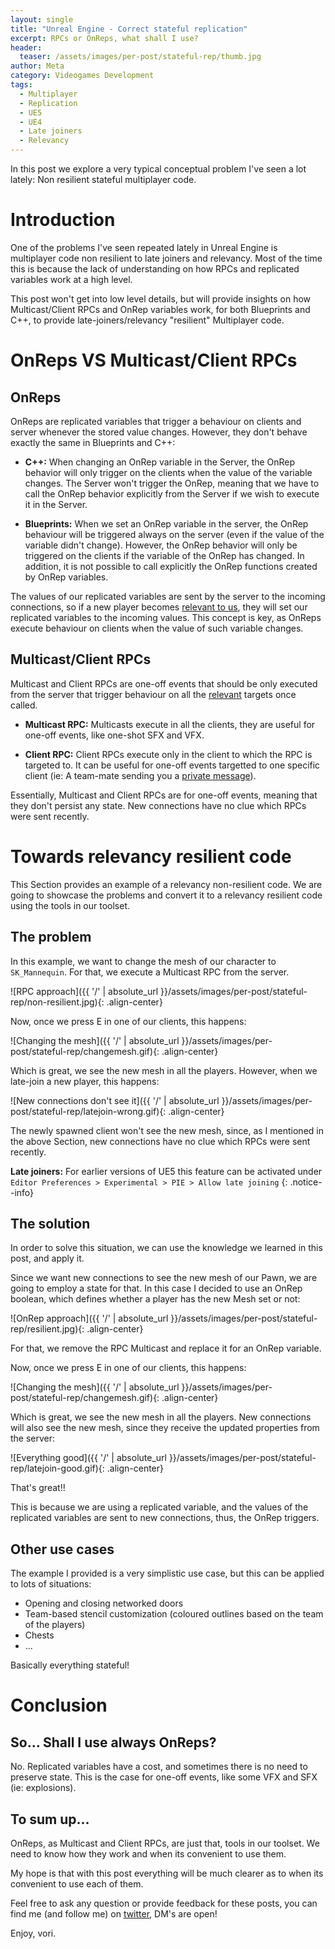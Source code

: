```yaml
---
layout: single
title: "Unreal Engine - Correct stateful replication"
excerpt: RPCs or OnReps, what shall I use?
header:
  teaser: /assets/images/per-post/stateful-rep/thumb.jpg
author: Meta
category: Videogames Development
tags:
  - Multiplayer
  - Replication
  - UE5
  - UE4
  - Late joiners
  - Relevancy
---
```


In this post we explore a very typical conceptual problem I've seen a lot lately: Non resilient stateful multiplayer code.

# Introduction

One of the problems I've seen repeated lately in Unreal Engine is multiplayer code non resilient to late joiners and relevancy. Most of the time this is because the lack of understanding on how RPCs and replicated variables work at a high level. 

This post won't get into low level details, but will provide insights on how Multicast/Client RPCs and OnRep variables work, for both Blueprints and C++, to provide late-joiners/relevancy "resilient" Multiplayer code.

# OnReps VS Multicast/Client RPCs

## OnReps

OnReps are replicated variables that trigger a behaviour on clients and server whenever the stored value changes. However, they don't behave exactly the same in Blueprints and C++:


- **C++:** When changing an OnRep variable in the Server, the OnRep behavior will only trigger on the clients when the value of the variable changes. The Server won't trigger the OnRep, meaning that we have to call the OnRep behavior explicitly from the Server if we wish to execute it in the Server.

- **Blueprints:** When we set an OnRep variable in the server, the OnRep behaviour will be triggered always on the server (even if the value of the variable didn't change). However, the OnRep behavior will only be triggered on the clients if the variable of the OnRep has changed. In addition, it is not possible to call explicitly the OnRep functions created by OnRep variables.

The values of our replicated variables are sent by the server to the incoming connections, so if a new player becomes [relevant to us](https://docs.unrealengine.com/4.26/en-US/InteractiveExperiences/Networking/Actors/Relevancy/), they will set our replicated variables to the incoming values. This concept is key, as OnReps execute behaviour on clients when the value of such variable changes. 


## Multicast/Client RPCs

Multicast and Client RPCs are one-off events that should be only executed from the server that trigger behaviour on all the [relevant](https://docs.unrealengine.com/4.26/en-US/InteractiveExperiences/Networking/Actors/Relevancy/) targets once called.

- **Multicast RPC:** Multicasts execute in all the clients, they are useful for one-off events, like one-shot SFX and VFX.

- **Client RPC:** Client RPCs execute only in the client to which the RPC is targeted to. It can be useful for one-off events targetted to one specific client (ie: A team-mate sending you a [private message](https://docs.unrealengine.com/4.26/en-US/API/Runtime/Engine/GameFramework/APlayerController/ClientTeamMessage/)).

Essentially, Multicast and Client RPCs are for one-off events, meaning that they don't persist any state. New connections have no clue which RPCs were sent recently.

# Towards relevancy resilient code

This Section provides an example of a relevancy non-resilient code. We are going to showcase the problems and convert it to a relevancy resilient code using the tools in our toolset.

## The problem

In this example, we want to change the mesh of our character to `SK_Mannequin`. For that, we execute a Multicast RPC from the server.

![RPC approach]({{ '/' | absolute_url }}/assets/images/per-post/stateful-rep/non-resilient.jpg){: .align-center}

Now, once we press E in one of our clients, this happens:

![Changing the mesh]({{ '/' | absolute_url }}/assets/images/per-post/stateful-rep/changemesh.gif){: .align-center}

Which is great, we see the new mesh in all the players. However, when we late-join a new player, this happens:

![New connections don't see it]({{ '/' | absolute_url }}/assets/images/per-post/stateful-rep/latejoin-wrong.gif){: .align-center}

The newly spawned client won't see the new mesh, since, as I mentioned in the above Section, new connections have no clue which RPCs were sent recently.

**Late joiners:** For earlier versions of UE5 this feature can be activated under `Editor Preferences > Experimental > PIE > Allow late joining`
{: .notice--info}

## The solution

In order to solve this situation, we can use the knowledge we learned in this post, and apply it.

Since we want new connections to see the new mesh of our Pawn, we are going to employ a state for that. In this case I decided to use an OnRep boolean, which defines whether a player has the new Mesh set or not:

![OnRep approach]({{ '/' | absolute_url }}/assets/images/per-post/stateful-rep/resilient.jpg){: .align-center}

For that, we remove the RPC Multicast and replace it for an OnRep variable.

Now, once we press E in one of our clients, this happens:

![Changing the mesh]({{ '/' | absolute_url }}/assets/images/per-post/stateful-rep/changemesh.gif){: .align-center}

Which is great, we see the new mesh in all the players. New connections will also see the new mesh, since they receive the updated properties from the server:

![Everything good]({{ '/' | absolute_url }}/assets/images/per-post/stateful-rep/latejoin-good.gif){: .align-center}

That's great!!

This is because we are using a replicated variable, and the values of the replicated variables are sent to new connections, thus, the OnRep triggers.


## Other use cases

The example I provided is a very simplistic use case, but this can be applied to lots of situations:
- Opening and closing networked doors
- Team-based stencil customization (coloured outlines based on the team of the players)
- Chests 
- ...

Basically everything stateful!

# Conclusion

## So... Shall I use always OnReps?

No. Replicated variables have a cost, and sometimes there is no need to preserve state. This is the case for one-off events, like some VFX and SFX (ie: explosions).

## To sum up...

OnReps, as Multicast and Client RPCs, are just that, tools in our toolset. We need to know how they work and when its convenient to use them.

My hope is that with this post everything will be much clearer as to when its convenient to use each of them.

Feel free to ask any question or provide feedback for these posts, you can find me (and follow me) on [twitter](https://twitter.com/vorixo), DM's are open!

Enjoy, vori.
